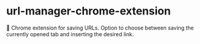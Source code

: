 # url-manager-chrome-extension
📁 Chrome extension for saving URLs. Option to choose between saving the currently opened tab and inserting the desired link.
